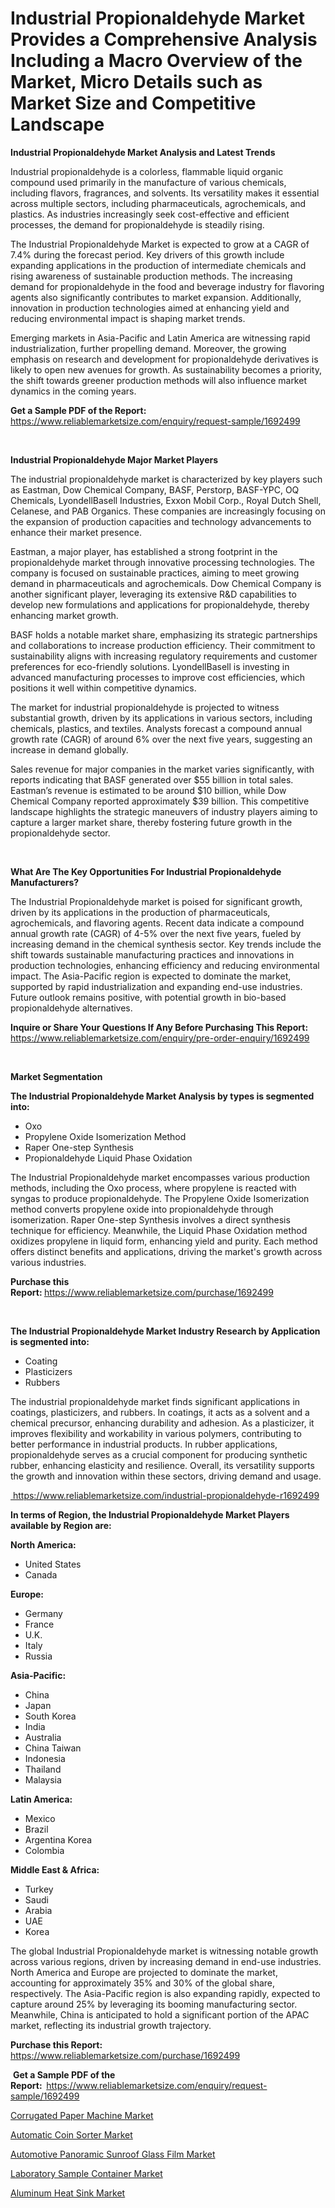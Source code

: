<p><h1>Industrial Propionaldehyde Market Provides a Comprehensive Analysis Including a Macro Overview of the Market, Micro Details such as Market Size and Competitive Landscape</h1></p><p><strong>Industrial Propionaldehyde Market Analysis and Latest Trends</strong></p>
<p><p>Industrial propionaldehyde is a colorless, flammable liquid organic compound used primarily in the manufacture of various chemicals, including flavors, fragrances, and solvents. Its versatility makes it essential across multiple sectors, including pharmaceuticals, agrochemicals, and plastics. As industries increasingly seek cost-effective and efficient processes, the demand for propionaldehyde is steadily rising.</p><p>The Industrial Propionaldehyde Market is expected to grow at a CAGR of 7.4% during the forecast period. Key drivers of this growth include expanding applications in the production of intermediate chemicals and rising awareness of sustainable production methods. The increasing demand for propionaldehyde in the food and beverage industry for flavoring agents also significantly contributes to market expansion. Additionally, innovation in production technologies aimed at enhancing yield and reducing environmental impact is shaping market trends.</p><p>Emerging markets in Asia-Pacific and Latin America are witnessing rapid industrialization, further propelling demand. Moreover, the growing emphasis on research and development for propionaldehyde derivatives is likely to open new avenues for growth. As sustainability becomes a priority, the shift towards greener production methods will also influence market dynamics in the coming years.</p></p>
<p><strong>Get a Sample PDF of the Report:&nbsp;</strong> <a href="https://www.reliablemarketsize.com/enquiry/request-sample/1692499?utm_campaign=1771&utm_medium=2&utm_source=Github&utm_content=ia&utm_term=20102024&utm_id=industrial-propionaldehyde">https://www.reliablemarketsize.com/enquiry/request-sample/1692499</a></p>
<p>&nbsp;</p>
<p><strong>Industrial Propionaldehyde Major Market Players</strong></p>
<p><p>The industrial propionaldehyde market is characterized by key players such as Eastman, Dow Chemical Company, BASF, Perstorp, BASF-YPC, OQ Chemicals, LyondellBasell Industries, Exxon Mobil Corp., Royal Dutch Shell, Celanese, and PAB Organics. These companies are increasingly focusing on the expansion of production capacities and technology advancements to enhance their market presence.</p><p>Eastman, a major player, has established a strong footprint in the propionaldehyde market through innovative processing technologies. The company is focused on sustainable practices, aiming to meet growing demand in pharmaceuticals and agrochemicals. Dow Chemical Company is another significant player, leveraging its extensive R&D capabilities to develop new formulations and applications for propionaldehyde, thereby enhancing market growth.</p><p>BASF holds a notable market share, emphasizing its strategic partnerships and collaborations to increase production efficiency. Their commitment to sustainability aligns with increasing regulatory requirements and customer preferences for eco-friendly solutions. LyondellBasell is investing in advanced manufacturing processes to improve cost efficiencies, which positions it well within competitive dynamics.</p><p>The market for industrial propionaldehyde is projected to witness substantial growth, driven by its applications in various sectors, including chemicals, plastics, and textiles. Analysts forecast a compound annual growth rate (CAGR) of around 6% over the next five years, suggesting an increase in demand globally.</p><p>Sales revenue for major companies in the market varies significantly, with reports indicating that BASF generated over $55 billion in total sales. Eastman’s revenue is estimated to be around $10 billion, while Dow Chemical Company reported approximately $39 billion. This competitive landscape highlights the strategic maneuvers of industry players aiming to capture a larger market share, thereby fostering future growth in the propionaldehyde sector.</p></p>
<p>&nbsp;</p>
<p><strong>What Are The Key Opportunities For Industrial Propionaldehyde Manufacturers?</strong></p>
<p><p>The Industrial Propionaldehyde market is poised for significant growth, driven by its applications in the production of pharmaceuticals, agrochemicals, and flavoring agents. Recent data indicate a compound annual growth rate (CAGR) of 4-5% over the next five years, fueled by increasing demand in the chemical synthesis sector. Key trends include the shift towards sustainable manufacturing practices and innovations in production technologies, enhancing efficiency and reducing environmental impact. The Asia-Pacific region is expected to dominate the market, supported by rapid industrialization and expanding end-use industries. Future outlook remains positive, with potential growth in bio-based propionaldehyde alternatives.</p></p>
<p><strong>Inquire or Share Your Questions If Any Before Purchasing This Report:</strong> <a href="https://www.reliablemarketsize.com/enquiry/pre-order-enquiry/1692499?utm_campaign=1771&utm_medium=2&utm_source=Github&utm_content=ia&utm_term=20102024&utm_id=industrial-propionaldehyde">https://www.reliablemarketsize.com/enquiry/pre-order-enquiry/1692499</a></p>
<p>&nbsp;</p>
<p><strong>Market Segmentation</strong></p>
<p><strong>The Industrial Propionaldehyde Market Analysis by types is segmented into:</strong></p>
<p><ul><li>Oxo</li><li>Propylene Oxide Isomerization Method</li><li>Raper One-step Synthesis</li><li>Propionaldehyde Liquid Phase Oxidation</li></ul></p>
<p><p>The Industrial Propionaldehyde market encompasses various production methods, including the Oxo process, where propylene is reacted with syngas to produce propionaldehyde. The Propylene Oxide Isomerization method converts propylene oxide into propionaldehyde through isomerization. Raper One-step Synthesis involves a direct synthesis technique for efficiency. Meanwhile, the Liquid Phase Oxidation method oxidizes propylene in liquid form, enhancing yield and purity. Each method offers distinct benefits and applications, driving the market's growth across various industries.</p></p>
<p><strong>Purchase this Report:&nbsp;</strong><a href="https://www.reliablemarketsize.com/purchase/1692499?utm_campaign=1771&utm_medium=2&utm_source=Github&utm_content=ia&utm_term=20102024&utm_id=industrial-propionaldehyde">https://www.reliablemarketsize.com/purchase/1692499</a></p>
<p>&nbsp;</p>
<p><strong>The Industrial Propionaldehyde Market Industry Research by Application is segmented into:</strong></p>
<p><ul><li>Coating</li><li>Plasticizers</li><li>Rubbers</li></ul></p>
<p><p>The industrial propionaldehyde market finds significant applications in coatings, plasticizers, and rubbers. In coatings, it acts as a solvent and a chemical precursor, enhancing durability and adhesion. As a plasticizer, it improves flexibility and workability in various polymers, contributing to better performance in industrial products. In rubber applications, propionaldehyde serves as a crucial component for producing synthetic rubber, enhancing elasticity and resilience. Overall, its versatility supports the growth and innovation within these sectors, driving demand and usage.</p></p>
<p><a href="https://www.reliablemarketsize.com/industrial-propionaldehyde-r1692499?utm_campaign=1771&utm_medium=2&utm_source=Github&utm_content=ia&utm_term=20102024&utm_id=industrial-propionaldehyde">&nbsp;https://www.reliablemarketsize.com/industrial-propionaldehyde-r1692499</a></p>
<p><strong>In terms of Region, the Industrial Propionaldehyde Market Players available by Region are:</strong></p>
<p>
    <p> <strong> North America: </strong>
        <ul>
            <li>United States</li>
            <li>Canada</li>
        </ul>
        </p> 
    <p> <strong> Europe: </strong>
        <ul>
            <li>Germany</li>
            <li>France</li>
            <li>U.K.</li>
            <li>Italy</li>
            <li>Russia</li>
        </ul>
        </p> 
    <p> <strong> Asia-Pacific: </strong>
        <ul>
            <li>China</li>
            <li>Japan</li>
            <li>South Korea</li>
            <li>India</li>
            <li>Australia</li>
            <li>China Taiwan</li>
            <li>Indonesia</li>
            <li>Thailand</li>
            <li>Malaysia</li>
        </ul>
        </p> 
    <p> <strong> Latin America: </strong>
        <ul>
            <li>Mexico</li>
            <li>Brazil</li>
            <li>Argentina Korea</li>
            <li>Colombia</li>
        </ul>
        </p> 
    <p> <strong> Middle East & Africa: </strong>
        <ul>
            <li>Turkey</li>
            <li>Saudi</li>
            <li>Arabia</li>
            <li>UAE</li>
            <li>Korea</li>
        </ul>
    </p>
    </p>
<p><p>The global Industrial Propionaldehyde market is witnessing notable growth across various regions, driven by increasing demand in end-use industries. North America and Europe are projected to dominate the market, accounting for approximately 35% and 30% of the global share, respectively. The Asia-Pacific region is also expanding rapidly, expected to capture around 25% by leveraging its booming manufacturing sector. Meanwhile, China is anticipated to hold a significant portion of the APAC market, reflecting its industrial growth trajectory.</p></p>
<p><strong>Purchase this Report: </strong><a href="https://www.reliablemarketsize.com/purchase/1692499?utm_campaign=1771&utm_medium=2&utm_source=Github&utm_content=ia&utm_term=20102024&utm_id=industrial-propionaldehyde">https://www.reliablemarketsize.com/purchase/1692499</a></p>
<p>&nbsp;<strong>Get a Sample PDF of the Report:&nbsp;&nbsp;</strong><a href="https://www.reliablemarketsize.com/enquiry/request-sample/1692499?utm_campaign=1771&utm_medium=2&utm_source=Github&utm_content=ia&utm_term=20102024&utm_id=industrial-propionaldehyde">https://www.reliablemarketsize.com/enquiry/request-sample/1692499</a></p>
<p><strong></strong></p>
<p><p><a href="https://www.linkedin.com/pulse/corrugated-paper-machine-market-global-regional-analysis-fse7c?utm_campaign=1771&utm_medium=2&utm_source=Github&utm_content=ia&utm_term=20102024&utm_id=industrial-propionaldehyde">Corrugated Paper Machine Market</a></p><p><a href="https://www.linkedin.com/pulse/automatic-coin-sorter-market-innovations-trends-comprehensive-0isnc?utm_campaign=1771&utm_medium=2&utm_source=Github&utm_content=ia&utm_term=20102024&utm_id=industrial-propionaldehyde">Automatic Coin Sorter Market</a></p><p><a href="https://github.com/NasrinKhan99/Market-Research-Report-List-1/blob/main/automotive-panoramic-sunroof-glass-film-market.md?utm_campaign=1771&utm_medium=2&utm_source=Github&utm_content=ia&utm_term=20102024&utm_id=industrial-propionaldehyde">Automotive Panoramic Sunroof Glass Film Market</a></p><p><a href="https://www.linkedin.com/pulse/booming-laboratory-sample-container-market-sector-analysis-56axc?utm_campaign=1771&utm_medium=2&utm_source=Github&utm_content=ia&utm_term=20102024&utm_id=industrial-propionaldehyde">Laboratory Sample Container Market</a></p><p><a href="https://www.linkedin.com/pulse/aluminum-heat-sink-market-essentials-key-players-demand-drivers-rq3wc?utm_campaign=1771&utm_medium=2&utm_source=Github&utm_content=ia&utm_term=20102024&utm_id=industrial-propionaldehyde">Aluminum Heat Sink Market</a></p></p>